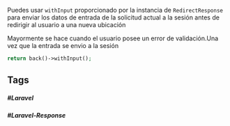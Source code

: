 Puedes usar `withInput` proporcionado por la instancia de `RedirectResponse` para enviar los datos de entrada de la solicitud actual a la sesión antes de redirigir al usuario a una nueva ubicación

Mayormente se hace cuando el usuario posee un error de validación.Una vez que la entrada se envio a la sesión


```php
return back()->withInput();
```

## Tags

##### #Laravel
##### #Laravel-Response